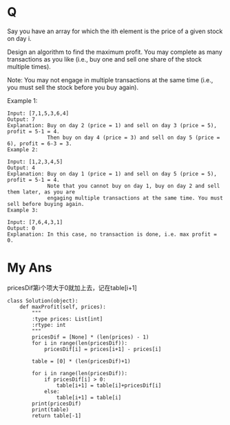 # Q
Say you have an array for which the ith element is the price of a given stock on day i.

Design an algorithm to find the maximum profit. You may complete as many transactions as you like (i.e., buy one and sell one share of the stock multiple times).

Note: You may not engage in multiple transactions at the same time (i.e., you must sell the stock before you buy again).

Example 1:
```
Input: [7,1,5,3,6,4]
Output: 7
Explanation: Buy on day 2 (price = 1) and sell on day 3 (price = 5), profit = 5-1 = 4.
             Then buy on day 4 (price = 3) and sell on day 5 (price = 6), profit = 6-3 = 3.
Example 2:

Input: [1,2,3,4,5]
Output: 4
Explanation: Buy on day 1 (price = 1) and sell on day 5 (price = 5), profit = 5-1 = 4.
             Note that you cannot buy on day 1, buy on day 2 and sell them later, as you are
             engaging multiple transactions at the same time. You must sell before buying again.
Example 3:

Input: [7,6,4,3,1]
Output: 0
Explanation: In this case, no transaction is done, i.e. max profit = 0.
```
# My Ans
pricesDif第i个项大于0就加上去，记在table[i+1]
```
class Solution(object):
    def maxProfit(self, prices):
        """
        :type prices: List[int]
        :rtype: int
        """
        pricesDif = [None] * (len(prices) - 1)
        for i in range(len(pricesDif)):
            pricesDif[i] = prices[i+1] - prices[i]
            
        table = [0] * (len(pricesDif)+1)
        
        for i in range(len(pricesDif)):
            if pricesDif[i] > 0:
                table[i+1] = table[i]+pricesDif[i] 
            else:
                table[i+1] = table[i]
        print(pricesDif)
        print(table)
        return table[-1]
```